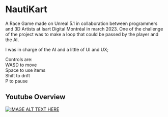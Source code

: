 # NautiKart

A Race Game made on Unreal 5.1 in collaboration between programmers and 3D Artists at Isart Digital Montréal in march 2023.
One of the challenge of the project was to make a loop that could be passed by the player and the AI.

I was in charge of the AI and a little of UI and UX;

Controls are:
<br> WASD  to move
<br>Space to use items
<br>Shift to drift
<br>P     to pause

## Youtube Overview
[![IMAGE ALT TEXT HERE](https://img.youtube.com/vi/cwfFRLvkbpY/0.jpg)](https://www.youtube.com/watch?v=cwfFRLvkbpY)
